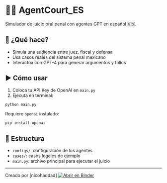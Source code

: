 # 🧑‍⚖️ AgentCourt_ES

Simulador de juicio oral penal con agentes GPT en español 🇲🇽.

## 🎯 ¿Qué hace?

- Simula una audiencia entre juez, fiscal y defensa
- Usa casos reales del sistema penal mexicano
- Interactúa con GPT-4 para generar argumentos y fallos

## ▶️ Cómo usar

1. Coloca tu API Key de OpenAI en `main.py`
2. Ejecuta en terminal:

```bash
python main.py
```

Requiere `openai` instalado:

```bash
pip install openai
```

## 📁 Estructura

- `configs/`: configuración de los agentes
- `cases/`: casos legales de ejemplo
- `main.py`: archivo principal para ejecutar el juicio

---
Creado por [nicohaddad]
[![Abrir en Binder](https://mybinder.org/badge_logo.svg)](https://mybinder.org/v2/gh/nicohaddad/AgentCourt_ES/HEAD?filepath=AgentCourt_ES_simulador_WEB.ipynb)
